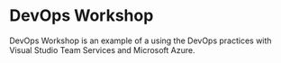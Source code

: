 # DevOps Workshop
DevOps Workshop is an example of a using the DevOps practices with Visual Studio Team Services and Microsoft Azure.